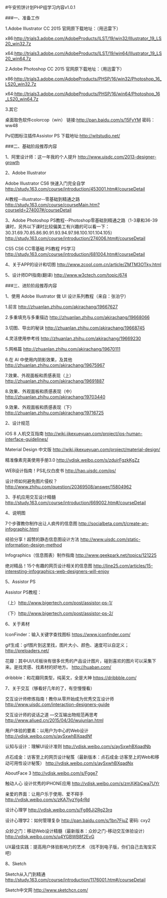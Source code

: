 #午安煎饼计划PHP组学习内容v1.0.1

###一、准备工作

1.Adobe Illustrator CC 2015
官网原下载地址：（用迅雷下）

x86:http://trials3.adobe.com/AdobeProducts/ILST/19/win32/Illustrator_19_LS20_win32.7z

x64:http://trials3.adobe.com/AdobeProducts/ILST/19/win64/Illustrator_19_LS20_win64.7z


2.Adobe Photoshop CC 2015
官网原下载地址：（用迅雷下）

x86:http://trials3.adobe.com/AdobeProducts/PHSP/16/win32/Photoshop_16_LS20_win32.7z

x64:http://trials3.adobe.com/AdobeProducts/PHSP/16/win64/Photoshop_16_LS20_win64.7z


3.其它

桌面取色软件colorcop（win）
链接:http://pan.baidu.com/s/15FyYM 密码：ww48

Ps切图标注插件Assistor PS
下载地址:http://witstudio.net/


###二、基础阶段推荐内容

1、阿里设计师：这一年我的个人提升
http://www.uisdc.com/2013-designer-growth

2、Adobe Illustrator

Adobe Illustrator CS6 快速入门完全自学
http://study.163.com/course/introduction/453001.htm#/courseDetail

AI教程--illustrator--零基础到精通之路
http://study.163.com/course/courseMain.htm?courseId=274007#/courseDetail

3、Adobe Photoshop
PS教程--Photoshop零基础到精通之路（1-3章和36-39课时，另外以下课时比较偏美工有兴趣的可以看一下：30.31.69.70.85.86.90.91.93.94.97.98.100.101.104.105）
http://study.163.com/course/introduction/274006.htm#/courseDetail

CS5 CS6 CC零基础 PS教程 PS学习
http://study.163.com/course/introduction/681004.htm#/courseDetail

4、关于APP的设计和切图
http://www.zcool.com.cn/article/ZMTM3OTky.html

5、设计师DPI指南(翻译)
http://www.w3ctech.com/topic/674
 
###三、进阶阶段推荐内容

1、使用 Adobe Illustrator 做 UI 设计系列教程（来自：张泊宁）

1.前言
http://zhuanlan.zhihu.com/akirachang/19667627

2.多重填充与多重描边
http://zhuanlan.zhihu.com/akirachang/19668066

3.切图、导出的秘诀
http://zhuanlan.zhihu.com/akirachang/19668745

4.灵活使用参考线
http://zhuanlan.zhihu.com/akirachang/19669230

5.网格篇
http://zhuanlan.zhihu.com/akirachang/19670111

6.在 AI 中使用内阴影效果，及其他
http://zhuanlan.zhihu.com/akirachang/19675967

7.效果、外观面板和质感表现（上）
http://zhuanlan.zhihu.com/akirachang/19691887

8.效果、外观面板和质感表现（中）
http://zhuanlan.zhihu.com/akirachang/19703440

9.效果、外观面板和质感表现（下）
http://zhuanlan.zhihu.com/akirachang/19716725

2、设计规范

iOS 8 人机交互指南
http://wiki.jikexueyuan.com/project/ios-human-interface-guidelines/

Material Design 中文版
http://wiki.jikexueyuan.com/project/material-design/

精准像素完美使用手册3.0
http://vdisk.weibo.com/s/zduirFgzkKgZz

WEB设计指南！PS礼仪白皮书
http://hao.uisdc.com/ps/

设计师如何避免图片侵权？
http://www.zhihu.com/question/20369508/answer/15804962

3、手机应用交互设计精髓
http://study.163.com/course/introduction/669002.htm#/courseDetail

4、说明图

7个步骤教你制作出让人疯传的信息图
http://socialbeta.com/t/create-an-infographic.html

经验分享！超赞的静态信息图设计方法
http://www.uisdc.com/static-information-design-method

Infographics（信息图表）制作指南
http://www.geekpark.net/topics/121225

绝对精品！15个有趣的网页设计相关的信息图
http://line25.com/articles/15-interesting-infographics-web-designers-will-enjoy

5、Assistor PS

Assistor PS教程：

（上）http://www.bigertech.com/post/assistor-ps-1/

（下）http://www.bigertech.com/post/assistor-ps-2/

6、关于素材

IconFinder：输入关键字查找图标
https://www.iconfinder.com/

gif生成：gif图片到这里找，图片大小、颜色、速度可以自定义；
http://preloaders.net/

花瓣：其中UI/UE板块有很多优秀的产品设计图片，碰到喜欢的图片可以采集下来。是找灵感、找素材的好地方。
http://huaban.com/

dribbble：和花瓣同类型，纯英文，全是大神
https://dribbble.com/

7、关于交互（够看好几年的了，有空慢慢看）

交互设计师修炼指南！教你从零开始成为优秀交互设计师
http://www.uisdc.com/interaction-designers-guide

交互设计师的说话之道 —交互输出物规范再思考
http://www.aliued.cn/2015/04/30/wujunlan.html

用户体验的要素：以用户为中心的Web设计
http://vdisk.weibo.com/s/aySxwhBXqadNf

认知与设计：理解UI设计准则
http://vdisk.weibo.com/s/aySxwhBXqadNb

点石成金：访客至上的网页设计秘笈（最新版本：点石成金:访客至上的Web和移动可用性设计秘笈）
http://vdisk.weibo.com/s/aySxwhBXqadNx

AboutFace 3
http://vdisk.weibo.com/s/Fgge7

触动人心 设计优秀的IPHONE应用
http://vdisk.weibo.com/s/zmXjKbCwa7UYr

亲爱的界面：让用户乐于使用、爱不释手
http://vdisk.weibo.com/s/zKA7IyzYg4rRd

设计心理学
http://vdisk.weibo.com/s/Fg86Jj2Rg23rq

设计心理学2：如何管理复杂
http://pan.baidu.com/s/1bn7FjuZ 密码: cxy2

众妙之门：移动Web设计精髓（最新版本：众妙之门-移动交互体验设计）
http://vdisk.weibo.com/s/u4YGBWB8f2EvG

UX最佳实践：提高用户体验影响力的艺术
（找不到电子版，你们自己去淘宝买吧）

8、Sketch  

Sketch从入门到精通
http://study.163.com/course/introduction/1176001.htm#/courseDetail

Sketch中文网
http://www.sketchcn.com/
